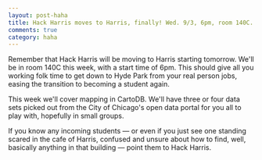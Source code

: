 ```yaml
---
layout: post-haha
title: Hack Harris moves to Harris, finally! Wed. 9/3, 6pm, room 140C.
comments: true
category: haha
---
```


Remember that Hack Harris will be moving to Harris starting tomorrow. We'll be in room 140C this week, with a start time of 6pm. This should give all you working folk time to get down to Hyde Park from your real person jobs, easing the transition to becoming a student again. 

This week we'll cover mapping in CartoDB. We'll have three or four data sets picked out from the City of Chicago's open data portal for you all to play with, hopefully in small groups. 

If you know any incoming students — or even if you just see one standing scared in the cafe of Harris, confused and unsure about how to find, well, basically anything in that building — point them to Hack Harris. 
